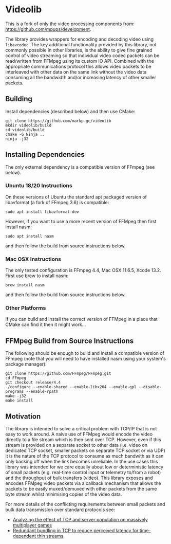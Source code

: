 # Videolib

This is a fork of only the video processing components from: https://github.com/mpups/development.

The library provides wrappers for encoding and decoding video using `libavcodec`. The key additional
functionality provided by this library, not commonly possible in other libraries, is the ability to give
fine grained control of video streaming so that individual video codec packets can be read/written from
FFMpeg using its custom IO API. Combined with the appropriate communications protocol this allows video
packets to be interleaved with other data on the same link without the video data consuming all the
bandwidth and/or increasing latency of other smaller packets.

## Building

Install dependencies (described below) and then use CMake:

```
git clone https://github.com/markp-gc/videolib
mkdir videolib/build
cd videolib/build
cmake -G Ninja ..
ninja -j32
```

## Installing Dependencies

The only external dependency is a compatible version of FFmpeg (see below).

### Ubuntu 18/20 Instructions

On these versions of Ubuntu the standard apt packaged version of libavformat (a fork of FFmpeg 3.6) is compatible:

```
sudo apt install libavformat-dev
```

However, if you want to use a more recent version of FFMpeg then first install nasm:

```
sudo apt install nasm
```

and then follow the build from source instructions below.


### Mac OSX Instructions

The only tested configuration is FFmpeg 4.4, Mac OSX 11.6.5, Xcode 13.2. First use brew to install nasm:

```
brew install nasm
```

and then follow the build from source instructions below.


### Other Platforms

If you can build and install the correct version of FFMpeg in a place that CMake can find it then it might work...


## FFMpeg Build from Source Instructions

The following should be enough to build and install a compatible version of FFmpeg (note that you will need to have installed
nasm using your system's package manager):

```
git clone https://github.com/FFmpeg/FFmpeg.git
cd FFmpeg
git checkout release/4.4
./configure --enable-shared --enable-libx264 --enable-gpl --disable-programs --enable-rpath
make -j32
make install
```

## Motivation

The library is intended to solve a critical problem with TCP/IP that is not easy to work around. A naive use of FFMpeg
would encode the video directly to a file stream which is then sent over TCP. However, even if this stream is provided
on a separate socket to other data (i.e. video on dedicated TCP socket, smaller packets on separate TCP socket or via UDP)
it is the nature of the TCP protocol to consume as much bandwith as it can only backing off when the link becomes unreliable.
In the use cases this library was intended for we care equally about low or deterministic latency of small packets
(e.g. real-time control input or telemetry to/from a robot) and the throughput of bulk transfers (video). This library
exposes and encodes FFMpeg video packets via a callback mechanism that allows the packets to be easily muxed/demuxed with
other packets from the same byte stream whilst minimising copies of the video data.

For more details of the conflicting requirements between small packets and bulk data transmission over standard protocols see:
- [Analyzing the effect of TCP and server population on massively multiplayer games](https://dl.acm.org/doi/abs/10.1155/2014/602403)
- [Redundant bundling in TCP to reduce perceived latency for time-dependent thin streams](https://ieeexplore.ieee.org/abstract/document/4489685)
